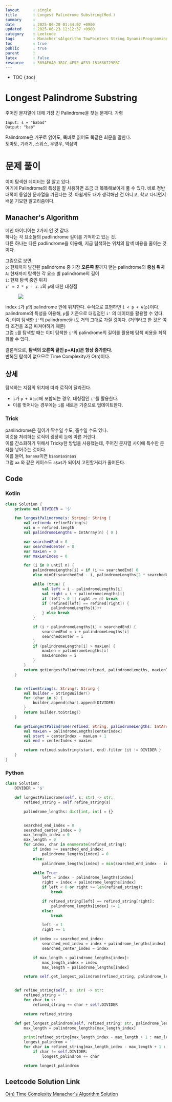 ```yaml
---
layout      : single
title       : Longest Palindrome Substring(Med.)
summary     : 
date        : 2025-06-20 01:44:02 +0900
updated     : 2025-06-23 12:12:37 +0900
category    : Leetcode
tags        : Manacher'sAlgorithm TowPointers String DynamicProgramming
toc         : true
public      : true
parent      : 
latex       : false
resource    : 565AF6A0-3B1C-4F5E-AF33-151686729FBC
---
```

* TOC
{:toc}


# Longest Palindrome Substring
주어진 문자열에 대해 가장 긴 Palindrome을 찾는 문제다.
가령

```
Input: s = "babad"
Output: "bab"
```

Palindrome은 거꾸로 읽어도, 똑바로 읽어도 똑같은 회문을 말한다.  
토마토, 기러기, 스위스, 우영우, 역삼역  


# 문제 풀이
이미 탐색한 데이터는 잘 알고 있다.  
여기에 Palindrome의 특성을 잘 사용하면 조금 더 똑똑해보이게 풀 수 있다. 바로 정반대쪽이 동일한 문자열을 가진다는 것.
아쉽게도 내가 생각해난 건 아니고, 학교 다니면서 배운 기묘한 알고리즘이다.

## Manacher's Algorithm  
메인 아이디어는 2가지 인 것 같다.  
하나는 각 요소들의 padlindrome 길이를 기억하고 있는 것.  
다른 하나는 다른 padlindrome을 이용해, 지금 탐색하는 위치의 탐색 비용을 줄이는 것이다.

그림으로 보면,  
`p`: 현재까지 발견된 palindrome 중 가장 **오른쪽 끝**까지 뻗는 palindrome의 **중심 위치**   
`A`: 현재까지 탐색한 각 요소 별 palindrome의 길이  
`i`: 현재 탐색 중인 위치   
`i' = 2 * p - i`: `i`의 `p`에 대한 대칭점  

<figure>
 <img src="/assets/images/LongestPalindromeSubstring/manacher's_algorithm.png">  
</figure>  

index `i`가 `p`의 palindrome 안에 위치한다. 수식으로 표현하면 `i < p + A[p]`이다.  
palindrome의 특성을 이용해, `p`를 기준으로 대칭점인 `i'` 의 데이터를 활용할 수 있다.  
즉, 이미 탐색한 `i'`의 palindrome을 i도 거의 그대로 가질 것이다. (거의라고 한 것은 여타 조건을 조금 따져야하기 때문)  
그럼 `i`를 탐색할 때는 이미 탐색한 `i'`의 palindrome의 길이를 활용해 탐색 비용을 최적화할 수 있다.  

결론적으로, **탐색의 오른쪽 끝인 p+A[p]은 항상 증가한다.**  
반복된 탐색이 없으므로 Time Complexity가 O(n)이다.  

## 상세
탐색하는 지점의 위치에 따라 로직이 달라진다.  
- `i`가 `p + A[p]`에 포함되는 경우, 대칭점인 `i'`를 활용한다.
- 이를 벗어나는 경우에는 `i`를 새로운 기준으로 업데이트한다.  


### Trick
panlindrome은 길이가 짝수일 수도, 홀수일 수도 있다.  
이것을 처리하는 로직이 굉장히 눈에 아른 거린다.  
이를 간소화하기 위해서 Tricky한 방법을 사용했는데, 주어진 문자열 사이에 특수한 문자를 넣어주는 것이다.  
예를 들어, `banana`이면 `b$a$n$a$n$a$`  
그럼 `aa` 와 같은 케이스도 `a$a$`가 되어서 고민할거리가 줄어든다.  


## Code
### Kotlin
```kotlin
class Solution {
    private val DIVIDER = '$'

    fun longestPalindrome(s: String): String {
        val refined= refineString(s)
        val n = refined.length
        val palindromeLengths = IntArray(n) { 0 }

        var searchedEnd = 0
        var searchedCenter = 0
        var maxLen = 0
        var maxLenIndex = 0

        for (i in 0 until n) {
            palindromeLengths[i] = if (i >= searchedEnd) 0
            else minOf(searchedEnd - i, palindromeLengths[2 * searchedCenter - i])

            while (true) {
                val left = i - palindromeLengths[i]
                val right = i + palindromeLengths[i]
                if (left < 0 || right >= n) break
                if (refined[left] == refined[right]) {
                    palindromeLengths[i]++
                } else break
            }

            if (i + palindromeLengths[i] > searchedEnd) {
                searchedEnd = i + palindromeLengths[i]
                searchedCenter = i
            }
            if (palindromeLengths[i] > maxLen) {
                maxLen = palindromeLengths[i]
                maxLenIndex = i
            }
        }
        return getLongestPalindrome(refined, palindromeLengths, maxLenIndex)
    }


    fun refineString(s: String): String {
        val builder = StringBuilder()
        for (char in s) {
            builder.append(char).append(DIVIDER)
        }
        return builder.toString()
    }

    fun getLongestPalindrome(refined: String, palindromeLengths: IntArray, centerIndex: Int): String {
        val maxLen = palindromeLengths[centerIndex]
        val start = centerIndex - maxLen + 1
        val end = centerIndex + maxLen

        return refined.substring(start, end).filter {it != DIVIDER }
    }
}
```
### Python
```python
class Solution:
    DIVIDER = '$'

    def longestPalindrome(self, s: str) -> str:
        refined_string = self.refine_string(s)

        palindrome_lengths: dict[int, int] = {}


        searched_end_index = 0
        searched_center_index = 0
        max_length_index = 0
        max_length = 0
        for index, char in enumerate(refined_string):
            if index >= searched_end_index:
                palindrome_lengths[index] = 0
            else:
                palindrome_lengths[index] = min(searched_end_index - index, palindrome_lengths.get(2*searched_center_index-index, 0))

            while True:
                left = index - palindrome_lengths[index]
                right = index + palindrome_lengths[index]
                if left < 0 or right >= len(refined_string):
                    break

                if refined_string[left] == refined_string[right]:
                    palindrome_lengths[index] += 1
                else:
                    break

                left -= 1
                right += 1

            if index >= searched_end_index:
                searched_end_index = index + palindrome_lengths[index]
                searched_center_index = index

            if max_length < palindrome_lengths[index]:
                max_length_index = index
                max_length = palindrome_lengths[index]

        return self.get_longest_palindrom(refined_string, palindrome_lengths,  max_length_index)


    def refine_string(self, s: str) -> str:
        refined_string = ''
        for char in s:
            refined_string += char + self.DIVIDER

        return refined_string

    def get_longest_palindrom(self, refined_string: str, palindrome_lengths:list[int], max_length_index: int) -> str:
        max_length = palindrome_lengths[max_length_index]

        print(refined_string[max_length_index - max_length + 1 : max_length_index + max_length])
        longest_palindrom = ''
        for char in refined_string[max_length_index - max_length + 1 : max_length_index + max_length]:
            if char != self.DIVIDER:
                longest_palindrom += char

        return longest_palindrom
```

## Leetcode Solution Link
[O(n) Time Complexity Manacher's Algorithm Solution](https://leetcode.com/problems/longest-palindromic-substring/solutions/6863162/on-time-complexity-manachers-algorithm-s-8rgm)

